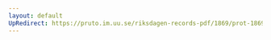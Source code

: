 ```yaml
---
layout: default
UpRedirect: https://pruto.im.uu.se/riksdagen-records-pdf/1869/prot-1869--ak--410/prot-1869--ak--410_058.pdf
---
```

